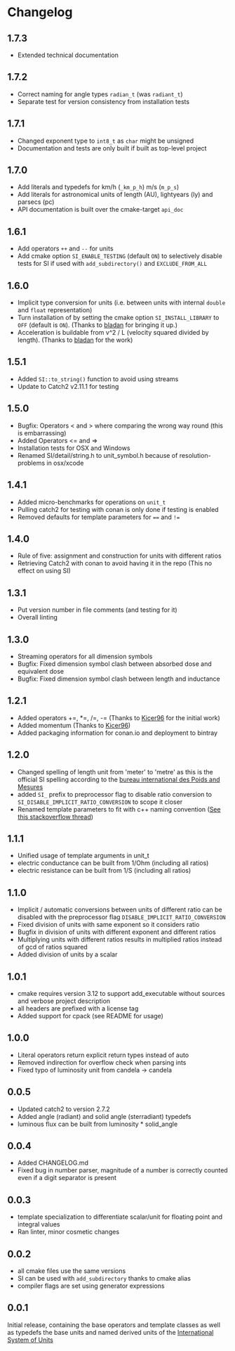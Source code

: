 # Changelog 

## 1.7.3

*   Extended technical documentation

## 1.7.2

*   Correct naming for angle types `radian_t` (was `radiant_t`)
*   Separate test for version consistency from installation tests

## 1.7.1

*   Changed exponent type to `int8_t` as `char` might be unsigned 
*   Documentation and tests are only built if built as top-level project

## 1.7.0

*   Add literals and typedefs for km/h (`_km_p_h`) m/s (`m_p_s`)
*   Add literals for astronomical units of length (AU), lightyears (ly) and parsecs (pc)
*   API documentation is built over the cmake-target `api_doc`

## 1.6.1

*   Add operators `++` and `--` for units
*   Add cmake option `SI_ENABLE_TESTING` (default `ON`) to selectively disable tests for SI if used with `add_subdirectory()` and `EXCLUDE_FROM_ALL`

## 1.6.0

*   Implicit type conversion for units (i.e. between units with internal `double` and `float` representation)
*   Turn installation of by setting the cmake option `SI_INSTALL_LIBRARY` to `OFF` (default is `ON`). (Thanks to [bladan](https://github.com/bladan) for bringing it up.)
*   Acceleration is buildable from v^2 / L (velocity squared divided by length). (Thanks to [bladan](https://github.com/bladan) for the work)

## 1.5.1

*   Added `SI::to_string()` function to avoid using streams
*   Update to Catch2 v2.11.1 for testing

## 1.5.0

*   Bugfix: Operators < and > where comparing the wrong way round (this is embarrassing)
*   Added Operators <= and =>
*   Installation tests for OSX and Windows
*   Renamed SI/detail/string.h to unit_symbol.h because of resolution-problems in osx/xcode

## 1.4.1

*   Added micro-benchmarks for operations on `unit_t`
*   Pulling catch2 for testing with conan is only done if testing is enabled
*   Removed defaults for template parameters for `==` and `!=`

## 1.4.0

*   Rule of five: assignment and construction for units with different ratios
*   Retrieving Catch2 with conan to avoid having it in the repo (This no effect on using SI) 

## 1.3.1

*   Put version number in file comments (and testing for it)
*   Overall linting

## 1.3.0

*   Streaming operators for all dimension symbols
*   Bugfix: Fixed dimension symbol clash between absorbed dose and equivalent dose 
*   Bugfix: Fixed dimension symbol clash between length and inductance

## 1.2.1

*   Added operators +=, *=, /=, -= (Thanks to [Kicer96](https://github.com/Kicer86) for the initial work)
*   Added momentum (Thanks to [Kicer96](https://github.com/Kicer86))
*   Added packaging information for conan.io and deployment to bintray

## 1.2.0

*   Changed spelling of length unit from 'meter' to 'metre' as this is the official SI spelling according to the [bureau international des Poids and Mesures](https://www.bipm.org/en/measurement-units/)
*   added `SI_` prefix to preprocessor flag to disable ratio conversion to `SI_DISABLE_IMPLICIT_RATIO_CONVERSION` to scope it closer
*   Renamed template parameters to fit with c++ naming convention ([See this stackoverflow thread](https://stackoverflow.com/questions/228783/what-are-the-rules-about-using-an-underscore-in-a-c-identifier))

## 1.1.1

*   Unified usage of template arguments in unit_t
*   electric conductance can be built from 1/Ohm (including all ratios)
*   electric resistance can be built from 1/S (including all ratios)

## 1.1.0

*   Implicit / automatic conversions between units of different ratio can be disabled with the preprocessor flag `DISABLE_IMPLICIT_RATIO_CONVERSION`
*   Fixed division of units with same exponent so it considers ratio
*   Bugfix in division of units with different exponent and different ratios
*   Multiplying units with different ratios results in multiplied ratios instead of gcd of ratios squared
*   Added division of units by a scalar

## 1.0.1

*   cmake requires version 3.12 to support add_executable without sources and verbose project description
*   all headers are prefixed with a license tag
*   Added support for cpack (see README for usage)

## 1.0.0

*   Literal operators return explicit return types instead of auto
*   Removed indirection for overflow check when parsing ints
*   Fixed typo of luminosity unit from candela -> candela

## 0.0.5

*   Updated catch2 to version 2.7.2
*   Added angle (radiant) and solid angle (sterradiant) typedefs
*   luminous flux can be built from luminosity *   solid_angle

## 0.0.4 

*   Added CHANGELOG.md
*   Fixed bug in number parser, magnitude of a number is correctly counted even if a digit separator is present

## 0.0.3

*   template specialization to differentiate scalar/unit for floating point and integral values
*   Ran linter, minor cosmetic changes

## 0.0.2

*   all cmake files use the same versions
*   SI can be used with `add_subdirectory` thanks to cmake alias
*   compiler flags are set using generator expressions

## 0.0.1

Initial release, containing the base operators and template classes as well as typedefs the base units and named derived units of the  [International System of Units](https://en.wikipedia.org/wiki/International_System_of_Units)
